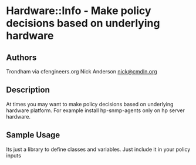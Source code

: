 # Hardware::Info - Make policy decisions based on underlying hardware

## Authors
Trondham via cfengineers.org
Nick Anderson <nick@cmdln.org>

## Description
At times you may want to make policy decisions based on underlying hardware
platform. For example install hp-snmp-agents only on hp server hardware.

## Sample Usage
Its just a library to define classes and variables. Just include it in your
policy inputs
